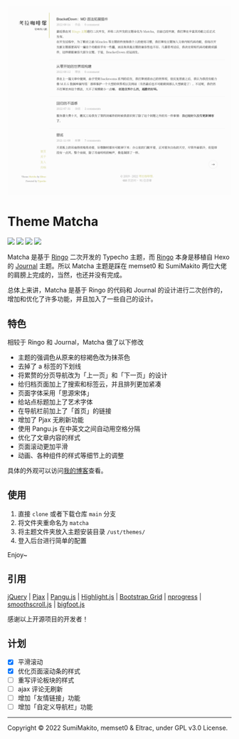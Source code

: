 ![](screenshot.png)

# Theme Matcha

<a href="#"><img src="https://img.shields.io/badge/build-passing-brightgreen.svg?style=flat-square"></a>
<a href="#"><img src="https://img.shields.io/badge/made%20with-%E2%9D%A4-ff69b4.svg?style=flat-square"></a>
<a href="LICENSE"><img src="https://img.shields.io/badge/license-GPL v3.0-blue.svg?style=flat-square"></a> 
<a href="https://typecho.org"><img src="https://img.shields.io/badge/for-Typecho-blueviolet.svg?style=flat-square"></a> 

Matcha 是基于 [Ringo](https://github.com/memset0/typecho-theme-ringo) 二次开发的 Typecho 主题，而 [Ringo](https://github.com/memset0/typecho-theme-ringo) 本身是移植自 Hexo 的 [Journal](https://github.com/SumiMakito/hexo-theme-Journal) 主题。所以 Matcha 主题是踩在 memset0 和 SumiMakito 两位大佬的肩膀上完成的，当然，也还并没有完成。

总体上来讲，Matcha 是基于 Ringo 的代码和 Journal 的设计进行二次创作的，增加和优化了许多功能，并且加入了一些自己的设计。

## 特色

相较于 Ringo 和 Journal，Matcha 做了以下修改

- 主题的强调色从原来的棕褐色改为抹茶色
- 去掉了 a 标签的下划线
- 将累赘的分页导航改为「上一页」和「下一页」的设计
- 给归档页面加上了搜索和标签云，并且排列更加紧凑
- 页面字体采用「思源宋体」
- 给站点标题加上了艺术字体
- 在导航栏前加上了「首页」的链接
- 增加了 Pjax 无刷新功能
- 使用 Pangu.js 在中英文之间自动用空格分隔
- 优化了文章内容的样式
- 页面滚动更加平滑
- 动画、各种组件的样式等细节上的调整

具体的外观可以访问[我的博客](https://blog.guhub.cn/)查看。

## 使用

1. 直接 `clone` 或者下载仓库 `main` 分支
2. 将文件夹重命名为 `matcha`
3. 将主题文件夹放入主题安装目录 `/ust/themes/`
4. 登入后台进行简单的配置

Enjoy~

## 引用

[jQuery](https://jquery.com/) | 
[Pjax](https://github.com/defunkt/jquery-pjax) | 
[Pangu.js](https://github.com/vinta/pangu.js) | 
[Highlight.js](https://highlightjs.org/) | 
[Bootstrap Grid](https://github.com/twbs/bootstrap/blob/main/dist/css/bootstrap-grid.css) | 
[nprogress](https://github.com/rstacruz/nprogress) | 
[smoothscroll.js](https://www.smoothscroll.net/) | 
[bigfoot.js](http://bigfootjs.com/)

感谢以上开源项目的开发者！

## 计划

- [x] 平滑滚动
- [x] 优化页面滚动条的样式
- [ ] 重写评论板块的样式
- [ ] ajax 评论无刷新
- [ ] 增加「友情链接」功能
- [ ] 增加「自定义导航栏」功能

---

Copyright &copy; 2022 SumiMakito, memset0 & Eltrac, under GPL v3.0 License.